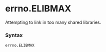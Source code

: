 # errno.ELIBMAX

Attempting to link in too many shared libraries.

### Syntax

```python
errno.ELIBMAX
```

